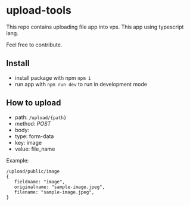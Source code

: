 # upload-tools
This repo contains uploading file app into vps. This app using typescript lang.

Feel free to contribute.

## Install
- install package with npm `npm i`
- run app with `npm run dev` to run in development mode


## How to upload
- path: `/upload/{path}`
- method: *POST*
- body: 
-   type: form-data
-   key: image
-   value: file_name

Example:

```
/upload/public/image
{
   fieldname: "image",
   originalname: "sample-image.jpeg",
   filename: "sample-image.jpeg",
}
```
